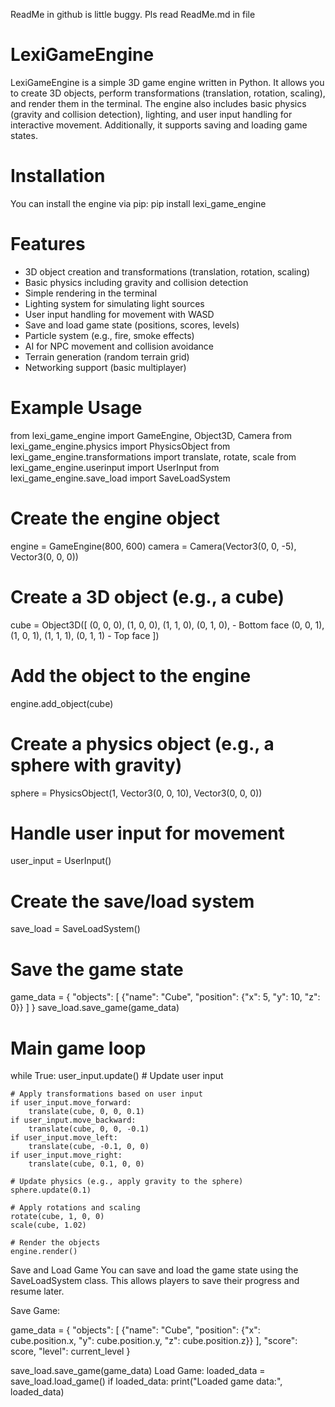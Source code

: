 ReadMe in github is little buggy. Pls read ReadMe.md in file

# LexiGameEngine
LexiGameEngine is a simple 3D game engine written in Python. It allows you to create 3D objects, perform transformations (translation, rotation, scaling), and render them in the terminal. The engine also includes basic physics (gravity and collision detection), lighting, and user input handling for interactive movement. Additionally, it supports saving and loading game states.

# Installation
You can install the engine via pip:
pip install lexi_game_engine

# Features
- 3D object creation and transformations (translation, rotation, scaling)
- Basic physics including gravity and collision detection
- Simple rendering in the terminal
- Lighting system for simulating light sources
- User input handling for movement with WASD
- Save and load game state (positions, scores, levels)
- Particle system (e.g., fire, smoke effects)
- AI for NPC movement and collision avoidance
- Terrain generation (random terrain grid)
- Networking support (basic multiplayer)

# Example Usage
from lexi_game_engine import GameEngine, Object3D, Camera
from lexi_game_engine.physics import PhysicsObject
from lexi_game_engine.transformations import translate, rotate, scale
from lexi_game_engine.userinput import UserInput
from lexi_game_engine.save_load import SaveLoadSystem

# Create the engine object
engine = GameEngine(800, 600)
camera = Camera(Vector3(0, 0, -5), Vector3(0, 0, 0))

# Create a 3D object (e.g., a cube)
cube = Object3D([
(0, 0, 0), (1, 0, 0), (1, 1, 0), (0, 1, 0), - Bottom face
(0, 0, 1), (1, 0, 1), (1, 1, 1), (0, 1, 1)  - Top face
])

# Add the object to the engine
engine.add_object(cube)

# Create a physics object (e.g., a sphere with gravity)
sphere = PhysicsObject(1, Vector3(0, 0, 10), Vector3(0, 0, 0))

# Handle user input for movement
user_input = UserInput()

# Create the save/load system
save_load = SaveLoadSystem()

# Save the game state
game_data = {
    "objects": [
        {"name": "Cube", "position": {"x": 5, "y": 10, "z": 0}}
    ]
}
save_load.save_game(game_data)

# Main game loop
while True:
    user_input.update()  # Update user input

    # Apply transformations based on user input
    if user_input.move_forward:
        translate(cube, 0, 0, 0.1)
    if user_input.move_backward:
        translate(cube, 0, 0, -0.1)
    if user_input.move_left:
        translate(cube, -0.1, 0, 0)
    if user_input.move_right:
        translate(cube, 0.1, 0, 0)

    # Update physics (e.g., apply gravity to the sphere)
    sphere.update(0.1)

    # Apply rotations and scaling
    rotate(cube, 1, 0, 0)
    scale(cube, 1.02)

    # Render the objects
    engine.render()
Save and Load Game
You can save and load the game state using the SaveLoadSystem class. This allows players to save their progress and resume later.

Save Game:

game_data = {
    "objects": [
        {"name": "Cube", "position": {"x": cube.position.x, "y": cube.position.y, "z": cube.position.z}}
    ],
    "score": score,
    "level": current_level
}

save_load.save_game(game_data)
Load Game:
loaded_data = save_load.load_game()
if loaded_data:
    print("Loaded game data:", loaded_data)
